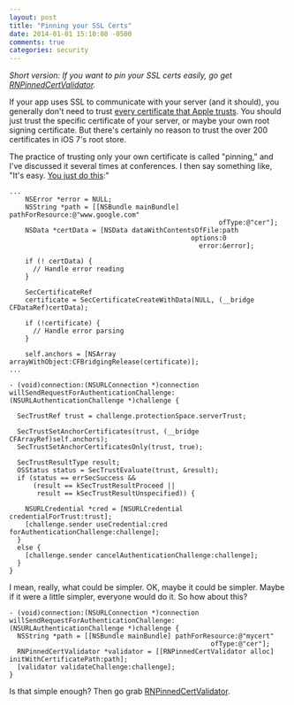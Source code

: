 ```yaml
---
layout: post
title: "Pinning your SSL Certs"
date: 2014-01-01 15:10:08 -0500
comments: true
categories: security
---
```

*Short version: If you want to pin your SSL certs easily, go get [RNPinnedCertValidator](https://github.com/rnapier/RNPinnedCertValidator).*

If your app uses SSL to communicate with your server (and it should), you generally don't need to trust [every certificate that Apple trusts](http://support.apple.com/kb/HT5012). You should just trust the specific certificate of your server, or maybe your own root signing certificate. But there's certainly no reason to trust the over 200 certificates in iOS 7's root store.

The practice of trusting only your own certificate is called "pinning," and I've discussed it several times at conferences. I then say something like, "It's easy. [You just do this](https://github.com/rnapier/practical-security/blob/master/SelfCert/SelfCert/Connection.m):"
<!-- more -->
``` objc
...
    NSError *error = NULL;
    NSString *path = [[NSBundle mainBundle] pathForResource:@"www.google.com"
                                                     ofType:@"cer"];
    NSData *certData = [NSData dataWithContentsOfFile:path
                                              options:0
                                                error:&error];
    
    if (! certData) {
      // Handle error reading
    }
    
    SecCertificateRef
    certificate = SecCertificateCreateWithData(NULL, (__bridge CFDataRef)certData);
    
    if (!certificate) {
      // Handle error parsing
    }
    
    self.anchors = [NSArray arrayWithObject:CFBridgingRelease(certificate)];
...

- (void)connection:(NSURLConnection *)connection
willSendRequestForAuthenticationChallenge:(NSURLAuthenticationChallenge *)challenge {

  SecTrustRef trust = challenge.protectionSpace.serverTrust;
  
  SecTrustSetAnchorCertificates(trust, (__bridge CFArrayRef)self.anchors);
  SecTrustSetAnchorCertificatesOnly(trust, true);
  
  SecTrustResultType result;
  OSStatus status = SecTrustEvaluate(trust, &result);
  if (status == errSecSuccess &&
      (result == kSecTrustResultProceed ||
       result == kSecTrustResultUnspecified)) {

    NSURLCredential *cred = [NSURLCredential credentialForTrust:trust];
    [challenge.sender useCredential:cred forAuthenticationChallenge:challenge];
  }
  else {
    [challenge.sender cancelAuthenticationChallenge:challenge];
  }
}
```

I mean, really, what could be simpler. OK, maybe it could be simpler. Maybe if it were a little simpler, everyone would do it. So how about this?

```objc
- (void)connection:(NSURLConnection *)connection
willSendRequestForAuthenticationChallenge:(NSURLAuthenticationChallenge *)challenge {
  NSString *path = [[NSBundle mainBundle] pathForResource:@"mycert"
                                                   ofType:@"cer"];
  RNPinnedCertValidator *validator = [[RNPinnedCertValidator alloc] initWithCertificatePath:path];
  [validator validateChallenge:challenge];
}
```

Is that simple enough? Then go grab [RNPinnedCertValidator](https://github.com/rnapier/RNPinnedCertValidator).